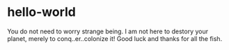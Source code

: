 # hello-world

You do not need to worry strange being. I am not here to destory your planet, merely to conq..er..colonize it!
Good luck and thanks for all the fish.
